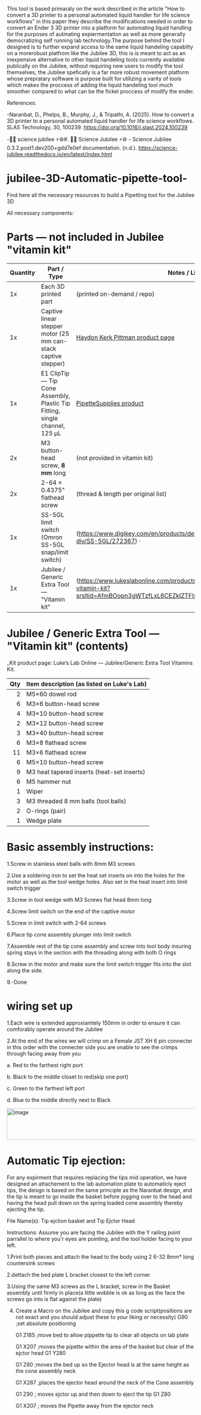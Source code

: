 This tool is based primaraly on the work described in the article "How to convert a 3D printer to a personal automated liquid handler for life science workflows" in this paper 
they describe the modifications needed in order to convert an Ender 3 3D printer into a platform for automating liquid handling for the purposes of autmating expiermentation 
as well as more generally democratizing self running lab technology.The purpose behind the tool I designed is to further expand access to the same liquid handeling capablity on a morerobust platfrom like the Jubilee 3D, this is is meant to act as an inexpensive alternative to other liquid handeling tools currently available publically on the Jubilee, without requiring new users to modify the tool themselves, the Jubilee spefically is a far more robust movement platform whose prepratary software is purpose built for utilizing a varity of tools which makes the proccess of adding the liquid handeling tool much smoother compared to what can be the fickel proccess of modify the ender.


References:

-Naranbat, D., Phelps, B., Murphy, J., & Tripathi, A. (2025). How to convert a 3D printer to a personal automated liquid handler for life science workflows. SLAS Technology, 30, 100239. https://doi.org/10.1016/j.slast.2024.100239 

-🔬🧪 science jubilee ⚡⚙️#. 🔬🧪 Science Jubilee ⚡⚙️ - Science Jubilee 0.3.2.post1.dev200+gdd7e0ef documentation. (n.d.). https://science-jubilee.readthedocs.io/en/latest/index.html 



# jubilee-3D-Automatic-pipette-tool-
Find here all the necessary resources to build a Pipetting tool for the Jubilee 3D


All necessary components:

# Parts — not included in Jubilee "vitamin kit"

| Quantity | Part / Type                                                          | Notes / Link |
|----------|-----------------------------------------------------------------------|--------------|
| 1x       | Each 3D printed part                                                  | (printed on-demand / repo) |
| 1x       | Captive linear stepper motor (25 mm can-stack captive stepper)        | [Haydon Kerk Pittman product page](https://www.haydonkerkpittman.com/products/linear-actuators/can-stack-stepper/25mm-25000) |
| 1x       | E1 ClipTip — Tip Cone Assembly, Plastic Tip Fitting, single channel, 125 µL | [PipetteSupplies product](https://www.pipettesupplies.com/product/e1-clip-tip-tip-cone-assembly-plastic-tip-fitting-single-channel-125μl-thermo-scientific/) |
| 2x       | M3 button-head screw, **8 mm** long                                   | (not provided in vitamin kit) |
| 2x       | 2-64 × 0.4375" flathead screw                                         | (thread & length per original list) |
| 1x       | SS-5GL limit switch (Omron SS-5GL snap/limit switch)                  |(https://www.digikey.com/en/products/detail/omron-electronics-inc-emc-div/SS-5GL/272367) · 
| 1x       | Jubilee / Generic Extra Tool — "Vitamin kit"                          | (https://www.lukeslabonline.com/products/jubilee-generic-extra-tool-vitamin-kit?srsltid=AfmBOopn3gWTzfLxL6CEZkIZTFIs6pjnynb042KZSuh6t3ffAsHF3te0)


# Jubilee / Generic Extra Tool — "Vitamin kit" (contents)

_Kit product page: Luke’s Lab Online — Jubilee/Generic Extra Tool Vitamins Kit.

| Qty | Item description (as listed on Luke's Lab)         |
|-----:|---------------------------------------------------|
| 2   | M5×60 dowel rod                                   |
| 6   | M3×6 button-head screw                            |
| 4   | M3×10 button-head screw                           |
| 2   | M3×12 button-head screw                           |
| 3   | M3×40 button-head screw                           |
| 6   | M3×8 flathead screw                               |
| 11  | M3×6 flathead screw                               |
| 6   | M5×10 button-head screw                           |
| 9   | M3 heat tapered inserts (heat-set inserts)        |
| 6   | M5 hammer nut                                     |
| 1   | Wiper                                             |
| 3   | M3 threaded 8 mm balls (tool balls)               |
| 2   | O-rings (pair)                                    |
| 1   | Wedge plate                                       |




# Basic assembly instructions:

1.Screw in stainless steel balls with 8mm M3 screws 

2.Use a soldering iron to set the heat set inserts on into the holes for the motor as well as the tool wedge holes. Also set in the heat insert into limit switch trigger 

3.Screw in tool wedge with M3 Screws flat head 8mm long

4.Screw limit switch on the end of the captive motor 

5.Screw in limit switch with 2-64 screws

6.Place tip cone assembly plunger into limit switch 

7.Assemble rest of the tip cone assembly and screw into tool body insuring spring stays in the section with the threading along with both O rings

8.Screw in the motor and make sure the limit switch trigger fits into the slot along the side.

9.-Done

# wiring set up 

1.Each wire is extended approxiamtely 150mm in order to ensure it can comforably operate around the Jubilee 

2.At the end of the wires we will crimp on a Female JST XH 6 pin connecter in this order with the connecter side you are onable to see the crimps through facing away from you 

a. Red to the farthest right port

b. Black to the middle closet to red(skip one port) 

c. Green to the farthest left port

d. Blue to the middle directly next to Black

<img width="593" height="84" alt="image" src="https://github.com/user-attachments/assets/d3635c27-ad4e-4fd0-ba67-cd8e37edd5bf" />

# Automatic Tip ejection:

For any expirment that requires replacing the tips mid operation, we have designed an attachement to the lab automation plate to automaticly
eject tips, the deisgn is based on the same principle as the Naranbat design, and the tip is meant to go inside the basket before jogging over to the head and having 
the head pull down on the spring loaded cone assembly thereby ejecting the tip.

File Name(s): Tip ejction basket and Tip Ejctor Head

Instructions: Assume you are facing the Jubilee with the Y railing point parrallel to where you'r eyes are pointing, and the tool holder facing to your left. 

1.Print both pieces and attach the head to the body using 2 6-32 8mm* long countersink screws 

2.dettach the bed plate L bracket closest to the left corner

3.Using the same M3 screws as the L bracket, screw in the Basket assembly until firmly in place(a little wobble is ok as long as the face the screws go into is flat against the plate) 

4. Create a Macro on the Jubilee and copy this g code script(positions are not exact and you should adjust these to your liking or necessity)
     G90 ;set absolute positioning

     G1 Z185 ;move bed to allow pippette tip to clear all objects on lab plate

     G1 X207 ;moves the pipette within the area of the basket but clear of the ejctor head
     G1 Y280

     G1 Z80 ;moves the bed up so the Ejector head is at the same height as the cone assembly neck

     G1 X287 ;places the ejector head around the neck of the Cone assembly 

     G1 Z90 ; moves ejctor up and then down to eject the tip
     G1 Z80

     G1 X207 ; moves the Pipette away from the ejector neck
   






